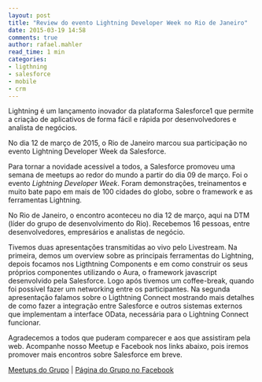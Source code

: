 ```yaml
---
layout: post
title: "Review do evento Lightning Developer Week no Rio de Janeiro"
date: 2015-03-19 14:58
comments: true
author: rafael.mahler
read_time: 1 min
categories:
- ligthning
- salesforce
- mobile
- crm
---
```


Lightning é um lançamento inovador da plataforma Salesforce1 que permite a criação de aplicativos de forma fácil e rápida por desenvolvedores e analista de negócios.

>
No dia 12 de março de 2015, o Rio de Janeiro marcou sua participação no evento Lightning Developer Week da Salesforce.

<!-- more -->

Para tornar a novidade acessível a todos, a Salesforce promoveu uma semana de meetups ao redor do mundo a partir do dia 09 de março. Foi o evento *Lightning Developer Week*. Foram demonstrações, treinamentos e muito bate papo em mais de 100 cidades do globo, sobre o framework e as ferramentas Lightning.

No Rio de Janeiro, o encontro aconteceu no dia 12 de março, aqui na DTM (líder do grupo de desenvolvimento do Rio). Recebemos 16 pessoas, entre desenvolvedores, empresários e analistas de negócio.

Tivemos duas apresentações transmitidas ao vivo pelo Livestream. Na primeira, demos um overview sobre as principais ferramentas do Lightning, depois focamos nos Ligthtning Components e em como construir os seus próprios componentes utilizando o Aura, o framework javascript desenvolvido pela Salesforce. Logo após tivemos um coffee-break, quando foi possível fazer um networking entre os participantes. Na segunda apresentação falamos sobre o Ligthtning Connect mostrando mais detalhes de como fazer a integração entre Salesforce e outros sistemas externos que implementam a interface OData, necessária para o Lightning Connect funcionar.

Agradecemos a todos que puderam comparecer e aos que assistiram pela web. Acompanhe nosso Meetup e Facebook nos links abaixo, pois iremos promover mais encontros sobre Salesforce em breve.

[Meetups do Grupo](http://bit.ly/lightningdevweek) | [Página do Grupo no Facebook](http://bit.ly/facebookDGRJ)
